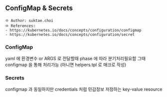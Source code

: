 ## ConfigMap & Secrets

```
ㅁ Author: suktae.choi
ㅁ References:
- https://kubernetes.io/docs/concepts/configuration/configmap
- https://kubernetes.io/docs/concepts/configuration/secret
```

### ConfigMap
yaml 에 환경변수 or ARGS 로 전달할때 phase 에 따라 분기처리필요함
그때 configmap 을 통해 처리가능 (아니면 helpers.tpl 로 매크로 작성)

### Secrets
configmap 과 동일하지만 credentials 처럼 민감정보 저장하는 key-value resource